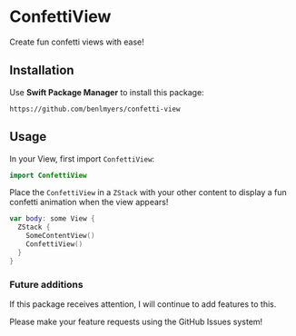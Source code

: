# ConfettiView

Create fun confetti views with ease!

## Installation

Use ****Swift Package Manager**** to install this package:

```
https://github.com/benlmyers/confetti-view
```

## Usage

In your View, first import `ConfettiView`:

```swift
import ConfettiView
```

Place the `ConfettiView` in a `ZStack` with your other content to display a fun confetti animation when the view appears!

```swift
var body: some View {
  ZStack {
    SomeContentView()
    ConfettiView()
  }
}
```

### Future additions

If this package receives attention, I will continue to add features to this.

Please make your feature requests using the GitHub Issues system!
